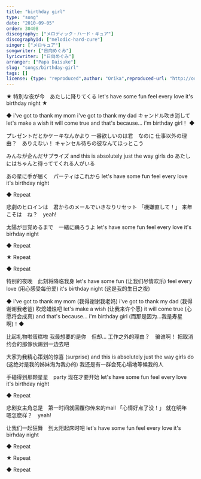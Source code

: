 ```yaml
---
title: "birthday girl"
type: "song"
date: "2010-09-05"
order: 30408
discography: ["メロディック・ハード・キュア"]
discographyId: ["melodic-hard-cure"]
singer: ["メロキュア"]
songwriter: ["日向めぐみ"]
lyricwriter: ["日向めぐみ"]
arranger: ["Papa Daisuke"]
slug: "songs/birthday-girl"
tags: []
license: {type: "reproduced",author: "Orika",reproduced-url: "http://orikamushi.myweb.hinet.net/",reproduced-website: "織歌蟲網站"}
---
```


★ 特別な夜が今　あたしに降りてくる 
let's have some fun 
feel every love 
it's birthday night ★ 

◆ i've got to thank my mom 
i've got to thank my dad 
キャンドル吹き消して 
let's make a wish 
it will come true 
and that's because... i'm birthday girl！ ◆

プレゼントだとかケーキなんかより 
一番欲しいのは君　なのに 
仕事以外の理由？　ありえない！ 
キャンセル待ちの彼なんてほっとこう 

みんなが企んだサプライズ 
and this is absolutely just the way girls do 
あたしにはちゃんと待っててくれる人がいる 

あの星に手が届く　パーティはこれから 
let's have some fun 
feel every love 
it's birthday night 

◆ Repeat 

悲劇のヒロインは　君からのメールでいきなりリセット 
「機嫌直して！」 
来年こそは　ね？　yeah! 

太陽が目覚めるまで　一緒に踊ろうよ 
let's have some fun 
feel every love 
it's birhday night 

◆ Repeat

★ Repeat

◆ Repeat

特别的夜晚　此刻将降临我身
let's have some fun (让我们尽情欢乐)
feel every love (用心感受每份爱)
it's birthday night (这是我的生日之夜)

◆ i've got to thank my mom (我得谢谢我老妈)
i've got to thank my dad (我得谢谢我老爸)
吹熄蜡烛吧
let's make a wish (让我来许个愿)
it will come true (心愿将会成真)
and that's because... i'm birthday girl (而那是因为...我是寿星啊)！◆

比起礼物啦蛋糕啦
我最想要的是你　但却...
工作之外的理由？　骗谁啊！ 
把取消约会的那傢伙踢到一边去吧

大家为我精心策划的惊喜 (surprise) 
and this is absolutely just the way girls do (这绝对是我的姊妹淘为我办的) 
我还是有一群会死心塌地等候我的人

手碰得到那颗星星　party 现在才要开始
let's have some fun 
feel every love 
it's birthday night 

◆ Repeat

悲剧女主角总是　第一时间就回覆你传来的mail
「心情好点了没！」 
就在明年　嗯怎麽样？　yeah! 

让我们一起狂舞　到太阳起床时吧
let's have some fun 
feel every love 
it's birhday night 

◆ Repeat

★ Repeat

◆ Repeat

